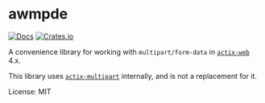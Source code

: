 # awmpde

[![Docs](https://docs.rs/awmpde/badge.svg)](https://docs.rs/crate/awmpde/)
[![Crates.io](https://img.shields.io/crates/v/awmpde.svg)](https://crates.io/crates/awmpde)

A convenience library for working with `multipart/form-data` in [`actix-web`](https://docs.rs/actix-web) 4.x.

This library uses [`actix-multipart`](https://docs.rs/actix-multipart) internally, and is not a replacement for it.

License: MIT
